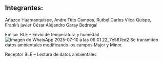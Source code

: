 ## Integrantes:
Añazco Huamanquispe, Andre
Ttito Campos, Rutbel Carlos 
Vilca Quispe, Frank’s javier
César Alejandro Garay Bedregal

Emisor BLE – Envío de temperatura y humedad
![Imagen de WhatsApp 2025-07-10 a las 09 01 22_7e587ed2](https://github.com/user-attachments/assets/91aff0a3-8edd-4e33-a5ed-f3b0dfcfafd6)
Se transmiten datos ambientales modificando los campos Major y Minor.

Receptor BLE – Lectura de datos ambientales
